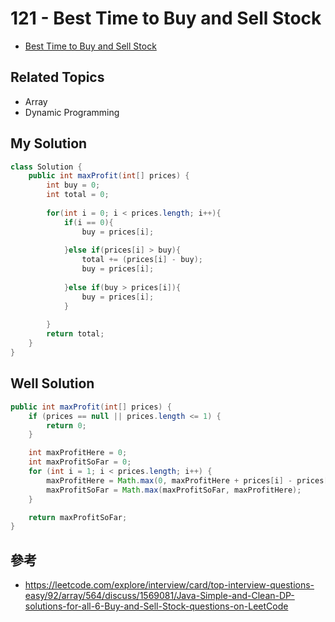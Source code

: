 # 121 - Best Time to Buy and Sell Stock

* [Best Time to Buy and Sell Stock](https://leetcode.com/problems/best-time-to-buy-and-sell-stock/)

## Related Topics
* Array
* Dynamic Programming

## My Solution
```java
class Solution {
    public int maxProfit(int[] prices) {
        int buy = 0;
        int total = 0;
        
        for(int i = 0; i < prices.length; i++){
            if(i == 0){
                buy = prices[i];
                
            }else if(prices[i] > buy){
                total += (prices[i] - buy); 
                buy = prices[i];
                
            }else if(buy > prices[i]){
                buy = prices[i];
            }
               
        }
        return total;
    }
}
```

## Well Solution
```java
public int maxProfit(int[] prices) {
    if (prices == null || prices.length <= 1) {
        return 0;
    }

    int maxProfitHere = 0;
    int maxProfitSoFar = 0;
    for (int i = 1; i < prices.length; i++) {
        maxProfitHere = Math.max(0, maxProfitHere + prices[i] - prices[i - 1]);
        maxProfitSoFar = Math.max(maxProfitSoFar, maxProfitHere);
    }

    return maxProfitSoFar;
}
```

## 參考
* https://leetcode.com/explore/interview/card/top-interview-questions-easy/92/array/564/discuss/1569081/Java-Simple-and-Clean-DP-solutions-for-all-6-Buy-and-Sell-Stock-questions-on-LeetCode